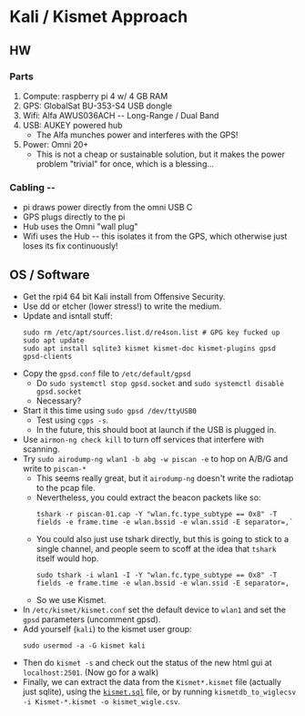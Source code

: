 # Kali / Kismet Approach 

## HW

### Parts
1. Compute: raspberry pi 4 w/ 4 GB RAM
2. GPS: GlobalSat BU-353-S4 USB dongle
3. Wifi: Alfa AWUS036ACH -- Long-Range / Dual Band
4. USB: AUKEY powered hub
   * The Alfa munches power and interferes with the GPS!
5. Power: Omni 20+
   * This is not a cheap or sustainable solution, but it makes the power problem "trivial"
     for once, which is a blessing...

### Cabling -- 
* pi draws power directly from the omni USB C
* GPS plugs directly to the pi
* Hub uses the Omni "wall plug"
* Wifi uses the Hub -- this isolates it from the GPS, which otherwise just loses its fix continuously!

## OS / Software

* Get the rpi4 64 bit Kali install from Offensive Security.
* Use dd or etcher (lower stress!) to write the medium.
* Update and isntall stuff:
  ```
  sudo rm /etc/apt/sources.list.d/re4son.list # GPG key fucked up
  sudo apt update
  sudo apt install sqlite3 kismet kismet-doc kismet-plugins gpsd gpsd-clients
  ```
* Copy the `gpsd.conf` file to `/etc/default/gpsd`
  * Do `sudo systemctl stop gpsd.socket` and `sudo systemctl disable gpsd.socket`
  * Necessary?
* Start it this time using `sudo gpsd /dev/ttyUSB0`
  * Test using `cgps -s`.
  * In the future, this should boot at launch if the USB is plugged in.
* Use `airmon-ng check kill` to turn off services that interfere with scanning.
* Try `sudo airodump-ng wlan1 -b abg -w piscan -e` to hop on A/B/G and write to `piscan-*`
  * This seems really great, but it `airodump-ng` doesn't write the radiotap to the pcap file.
  * Nevertheless, you could extract the beacon packets like so:
    ```
    tshark -r piscan-01.cap -Y "wlan.fc.type_subtype == 0x8" -T fields -e frame.time -e wlan.bssid -e wlan.ssid -E separator=,`
    ```
  * You could also just use tshark directly, but this is going to stick to a single channel, and 
    people seem to scoff at the idea that `tshark` itself would hop.
    ```
    sudo tshark -i wlan1 -I -Y "wlan.fc.type_subtype == 0x8" -T fields -e frame.time -e wlan.bssid -e wlan.ssid -E separator=,
    ```
  * So we use Kismet.
* In `/etc/kismet/kismet.conf` set the default device to `wlan1` and set the `gpsd` parameters (uncomment gpsd).
* Add yourself (`kali`) to the kismet user group:
  ```
  sudo usermod -a -G kismet kali
  ```
* Then do `kismet -s` and check out the status of the new html gui at `localhost:2501`.  (Now go for a walk)
* Finally, we can extract the data from the `Kismet*.kismet` file (actually just sqlite), using the [`kismet.sql`](kismet.sql) file, 
  or by running `kismetdb_to_wiglecsv -i Kismet-*.kismet -o kismet_wigle.csv`.



